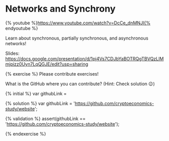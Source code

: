 # Networks and Synchrony

{% youtube %}https://www.youtube.com/watch?v=DcCe_dnMNJI{% endyoutube %}

Learn about synchronous, partially synchronous, and asynchronous networks!

Slides: https://docs.google.com/presentation/d/1pj4Vs7CDJbYaBOTRQgTBVQzLlMmjpizz0Uyn7LqQGJE/edit?usp=sharing

{% exercise %}
Please contribute exercises!

What is the GitHub where you can contribute? (Hint: Check solution 😉)

{% initial %}
var githubLink =

{% solution %}
var githubLink = 'https://github.com/cryptoeconomics-study/website';

{% validation %}
assert(githubLink == 'https://github.com/cryptoeconomics-study/website');

{% endexercise %}
